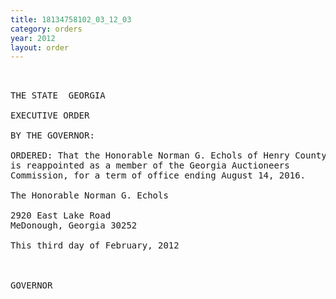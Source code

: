 ```yaml
---
title: 18134758102_03_12_03
category: orders
year: 2012
layout: order
---
```


<pre>   

THE STATE  GEORGIA

EXECUTIVE ORDER

BY THE GOVERNOR:

ORDERED: That the Honorable Norman G. Echols of Henry County, Georgia,
is reappointed as a member of the Georgia Auctioneers
Commission, for a term of office ending August 14, 2016.

The Honorable Norman G. Echols

2920 East Lake Road
MeDonough, Georgia 30252

This third day of February, 2012

  

GOVERNOR

</pre>

